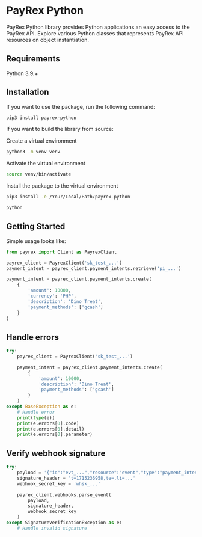 # PayRex Python

PayRex Python library provides Python applications an easy access to the PayRex API. Explore various Python classes that represents PayRex API resources on object instantiation.

## Requirements

Python 3.9.+

## Installation

If you want to use the package, run the following command:

```sh
pip3 install payrex-python
```

If you want to build the library from source:

Create a virtual environment

```sh
python3 -m venv venv
```

Activate the virtual environment

```sh
source venv/bin/activate
```

Install the package to the virtual environment

```sh
pip3 install -e /Your/Local/Path/payrex-python

python
```

## Getting Started

Simple usage looks like:

```python
from payrex import Client as PayrexClient

payrex_client = PayrexClient('sk_test_...')
payment_intent = payrex_client.payment_intents.retrieve('pi_...')

payment_intent = payrex_client.payment_intents.create(
    {
        'amount': 10000,
        'currency': 'PHP',
        'description': 'Dino Treat',
        'payment_methods': ['gcash']
    }
)
```

## Handle errors

```python
try:
    payrex_client = PayrexClient('sk_test_...')

    payment_intent = payrex_client.payment_intents.create(
        {
            'amount': 10000,
            'description': 'Dino Treat',
            'payment_methods': ['gcash']
        }
    )
except BaseException as e:
    # Handle error
    print(type(e))
    print(e.errors[0].code)
    print(e.errors[0].detail)
    print(e.errors[0].parameter)
```

## Verify webhook signature

```python
try:
    payload = '{"id":"evt_...","resource":"event","type":"payment_intent.succeeded","data":{...'
    signature_header = 't=1715236958,te=,li=...'
    webhook_secret_key = 'whsk_...'

    payrex_client.webhooks.parse_event(
        payload,
        signature_header,
        webhook_secret_key
    )
except SignatureVerificationException as e:
    # Handle invalid signature
```
